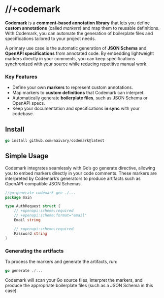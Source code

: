 # //+codemark

**Codemark** is a **comment-based annotation library** that lets you define
**custom annotations** (called _markers_) and map them to reusable definitions.
With Codemark, you can automate the generation of boilerplate files and
specifications tailored to your project needs.

A primary use case is the automatic generation of **JSON Schema** and **OpenAPI
specifications** from annotated code. By embedding lightweight markers directly
in your comments, you can keep specifications synchronized with your source
while reducing repetitive manual work.

### Key Features

- Define your own **markers** to represent custom annotations.
- Map markers to **custom definitions** that Codemark can interpret.
- Automatically generate **boilerplate files**, such as JSON Schema or OpenAPI
  specs.
- Keep your documentation and specifications **in sync** with your codebase.

## Install

```go
go install github.com/naivary/codemark@latest
```

## Simple Usage

Codemark integrates seamlessly with Go’s go generate directive, allowing you to
embed markers directly in your code comments. These markers are interpreted by
Codemark’s generators to produce artifacts such as OpenAPI-compatible JSON
Schemas.

```go
//go:generate codemark gen ./...
package main

type AuthRequest struct {
    // +openapi:schema:required
    // +openapi:schema:format="email"
    Email string

    // +openapi:schema:required
    Password string
}
```

### Generating the artifacts

To process the markers and generate the artifacts, run:

```go
go generate ./...
```

Codemark will scan your Go source files, interpret the markers, and produce the
appropriate boilerplate files (such as a JSON Schema in this case).
